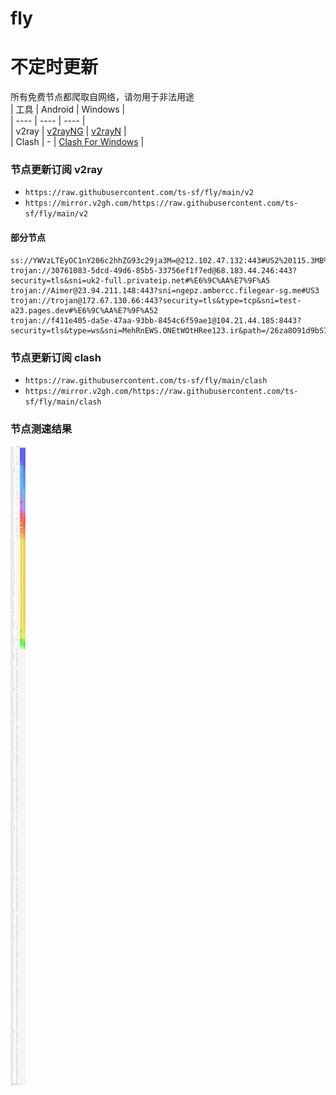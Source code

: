 # fly
# 不定时更新
所有免费节点都爬取自网络，请勿用于非法用途  
|  工具  | Android  | Windows  |  
|  ----  | ----   | ----  |  
| v2ray  | [v2rayNG](https://github.com/2dust/v2rayNG/releases) | [v2rayN](https://github.com/2dust/v2rayN/releases) |  
| Clash  | - | [Clash For Windows](https://github.com/2dust/clashN/releases) | 
  
### 节点更新订阅  v2ray
- `https://raw.githubusercontent.com/ts-sf/fly/main/v2`  
- `https://mirror.v2gh.com/https://raw.githubusercontent.com/ts-sf/fly/main/v2`  

#### 部分节点  
``` 
ss://YWVzLTEyOC1nY206c2hhZG93c29ja3M=@212.102.47.132:443#US2%20115.3MB%2Fs
trojan://30761083-5dcd-49d6-85b5-33756ef1f7ed@68.183.44.246:443?security=tls&sni=uk2-full.privateip.net#%E6%9C%AA%E7%9F%A5
trojan://Aimer@23.94.211.148:443?sni=ngepz.ambercc.filegear-sg.me#US3
trojan://trojan@172.67.130.66:443?security=tls&type=tcp&sni=test-a23.pages.dev#%E6%9C%AA%E7%9F%A52
trojan://f411e405-da5e-47aa-93bb-8454c6f59ae1@104.21.44.185:8443?security=tls&type=ws&sni=MehRnEWS.ONEtWOtHRee123.ir&path=/26za8O91d9bS7H1OOKD&host=mehrnews.onetwothree123.ir#%E6%9C%AA%E7%9F%A53
```
### 节点更新订阅  clash
- `https://raw.githubusercontent.com/ts-sf/fly/main/clash`  
- `https://mirror.v2gh.com/https://raw.githubusercontent.com/ts-sf/fly/main/clash`  

### 节点测速结果
![image](traffic.png)
